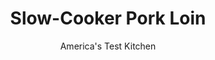---
layout: ../../layouts/MarkdownPostLayout.astro
title: Slow-Cooker Pork Loin
author: America's Test Kitchen
pubDate: 2023-03-15
description: "Lean pork loin cooks quickly, which is actually a disadvantage in the slow cooker."
image_url: https://res.cloudinary.com/hksqkdlah/image/upload/ar_1:1,c_fill,dpr_2.0,f_auto,fl_lossy.progressive.strip_profile,g_faces:auto,q_auto:low,w_344/10250_sfs-slowcookerporkloin-23
tags: ["Main Courses"]
calories: 
protein: 
carbohydrates: 
fats: 
fiber: 
ingredients: ["4 teaspoons, kosher salt","1 tablespoon, minced fresh rosemary","1 tablespoon, minced fresh thyme","2 teaspoons, pepper","4 pound, boneless pork loin roast, trimmed","2 tablespoons, unsalted butter","2 , onions, chopped fine","2 tablespoons, packed brown sugar","1 teaspoon, salt","1 cup, apple juice","3/4 teaspoon, pepper","5 , apples (Pink Lady, Gala, or Fuji), peeled, cored, halved, and cut into 1/2-inch pieces","1/2 cup, raisins"]
serves: 8
time: "4 to 5 hours on low, plus 6 hours marinating"
instructions: ["FOR THE PORK: Combine salt, rosemary, thyme, and pepper in bowl. Pat pork dry with paper towels and season with salt mixture. Wrap pork in 18-inch square of heavy-duty aluminum foil and refrigerate for at least 6 or up to 24 hours.","FOR THE APPLE COMPOTE: Melt 1 tablespoon butter in 12-inch skillet over medium-high heat. Add onions, sugar, and salt and cook until onions are golden brown, about 8 minutes. Add 1/2 cup apple juice and pepper and simmer until syrupy, 1 to 3 minutes. Transfer to slow cooker.","Melt remaining 1 tablespoon butter in now-empty skillet over medium-high heat. Add apples and cook, stirring occasionally, until beginning to brown, 3 to 5 minutes. Stir in remaining 1/2 cup apple juice and cook until liquid is nearly evaporated and apples are fork-tender, 3 to 5 minutes. Stir in raisins. Transfer to slow cooker.","Nestle inverted disposable pan into apple mixture. Place foil-wrapped pork on top of disposable pan, cover, and cook on low heat until pork registers 140 degrees, 4 to 5 hours. Transfer pork to carving board, open top of foil, and let rest for 20 minutes. Meanwhile, discard disposable pan, gently stir apple compote to recombine, and transfer to serving bowl. Carve pork into 1/4-inch-thick slices. Serve with compote."]
nutrition: undefined
notes: "A pork loin roast about 9 inches long will fit best. Nestle the inverted loaf pan into the apple mixture in step 4 so that the pork fits on top and the cooker can close."
---